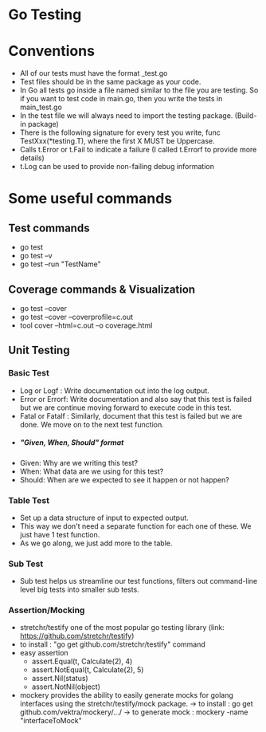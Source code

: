 # Go Testing

# Conventions
-  All of our tests must have the format <filename>_test.go
- Test files should be in the same package as your code.
- In Go all tests go inside a file named similar to the file you are testing. So if you want to test code in main.go, then you write the tests in main_test.go
- In the test file we will always need to import the testing package. (Build-in package)
- There is the following signature for every test you write, func TestXxx(*testing.T), where the first X MUST be Uppercase.
- Calls t.Error or t.Fail to indicate a failure (I called t.Errorf to provide more details)
- t.Log can be used to provide non-failing debug information

# Some useful commands 
## Test commands 
- go test
- go test –v 
- go test –run  "TestName"

## Coverage commands &  Visualization 
- go test –cover
- go test –cover –coverprofile=c.out
- tool cover –html=c.out –o coverage.html

## Unit Testing
### Basic Test
- Log or Logf :  Write documentation out into the log output.
- Error or Errorf: Write documentation and also say that this test is failed but we are continue moving forward to execute code in this test.
- Fatal or Fatalf : Similarly, document that this test is failed but we are done. We move on to the next test function.
- ##### "Given, When, Should" format
- Given: Why are we writing this test?
- When: What data are we using for this test?
- Should: When are we expected to see it happen or not happen?

### Table Test
- Set up a data structure of input to expected output.
- This way we don't need a separate function for each one of these. We just have 1 test function.
- As we go along, we just add more to the table.

### Sub Test 
- Sub test helps us streamline our test functions, filters out command-line level big tests into smaller sub tests.

### Assertion/Mocking
- stretchr/testify  one of the most popular go testing library (link: https://github.com/stretchr/testify)
- to install :  "go get github.com/stretchr/testify" command
- easy assertion
    - assert.Equal(t, Calculate(2), 4)
    - assert.NotEqual(t, Calculate(2), 5)
    - assert.Nil(status)
    - assert.NotNil(object)
- mockery provides the ability to easily generate mocks for golang interfaces using the stretchr/testify/mock package. 
    -> to install : go get github.com/vektra/mockery/.../
    -> to generate mock : mockery -name "interfaceToMock"

